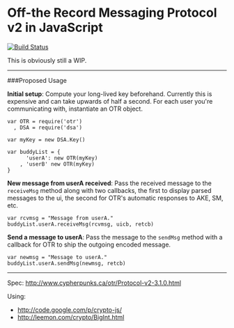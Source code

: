 Off-the Record Messaging Protocol v2 in JavaScript
==================================================

[![Build Status](https://secure.travis-ci.org/arlolra/otr.png?branch=master)](http://travis-ci.org/arlolra/otr)

This is obviously still a WIP.

---

###Proposed Usage

**Initial setup**: Compute your long-lived key beforehand. Currently this is
expensive and can take upwards of half a second. For each user you're
communicating with, instantiate an OTR object.

	var OTR = require('otr')
	  , DSA = require('dsa')

	var myKey = new DSA.Key()

	var buddyList = {
		  'userA': new OTR(myKey)
		, 'userB' new OTR(myKey)
	}

**New message from userA received**: Pass the received message to the `receiveMsg`
method along with two callbacks, the first to display parsed messages to the ui,
the second for OTR's automatic responses to AKE, SM, etc.

	var rcvmsg = "Message from userA."
	buddyList.userA.receiveMsg(rcvmsg, uicb, retcb)

**Send a message to userA**: Pass the message to the `sendMsg` method with a
callback for OTR to ship the outgoing encoded message.

	var newmsg = "Message to userA."
	buddyList.userA.sendMsg(newmsg, retcb)

---

Spec: http://www.cypherpunks.ca/otr/Protocol-v2-3.1.0.html

Using:

- http://code.google.com/p/crypto-js/
- http://leemon.com/crypto/BigInt.html